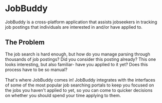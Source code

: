 # JobBuddy
JobBuddy is a cross-platform application that assists jobseekers in tracking job postings that individuals are interested in and/or have applied to.

## The Problem
The job search is hard enough, but how do you manage parsing through thousands of job postings? Did you consider this posting already? This one looks interesting, but also familiar- have you applied to it yet? Does this process have to be so manual?\
\
That's where JobBuddy comes in! JobBuddy integrates with the interfaces of some of the most popular job searching portals to keep you focused on the jobs you haven't applied to yet, so you can come to quicker decisions on whether you should spend your time applying to them.
